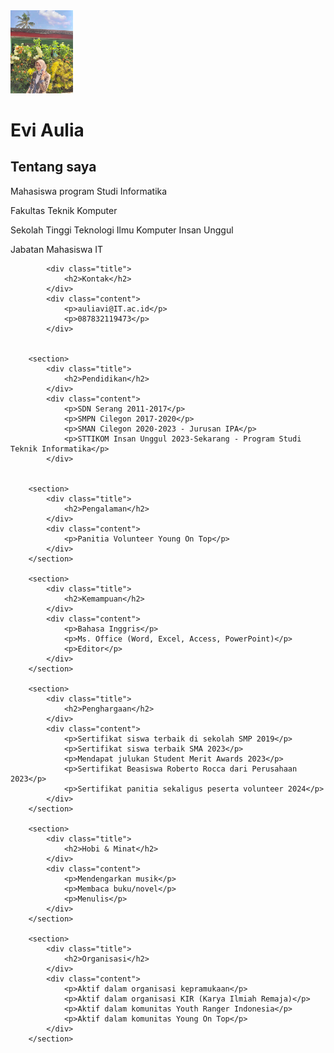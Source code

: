 <head>                                                                                                                                                           
    <meta charset="UTF-8">
    <meta name="viewport" content="width=device-width, initial-scale=1.0">
   
</head>
<body>
    <div class="container">
        <div class="main">
            <div class="foto">
                <img src="aul.jpg" alt="Aul" width="100px" />
            </div>
            <div class="aboutme">
                <h1>Evi Aulia</h1>
                <h2>Tentang saya</h2>
                <p>Mahasiswa program Studi Informatika</p>
                <p>Fakultas Teknik Komputer</p>
                <p>Sekolah Tinggi Teknologi Ilmu Komputer Insan Unggul</p>
                <p>Jabatan Mahasiswa IT</p>
            </div>
            <div class="clear"></div>
        </div>

    
            <div class="title">
                <h2>Kontak</h2>
            </div>
            <div class="content">
                <p>auliavi@IT.ac.id</p> 
                <p>087832119473</p>
            </div>
     

        <section>
            <div class="title">
                <h2>Pendidikan</h2>
            </div>
            <div class="content">
                <p>SDN Serang 2011-2017</p>
                <p>SMPN Cilegon 2017-2020</p>
                <p>SMAN Cilegon 2020-2023 - Jurusan IPA</p>
                <p>STTIKOM Insan Unggul 2023-Sekarang - Program Studi Teknik Informatika</p>
            </div>
      

        <section>
            <div class="title">
                <h2>Pengalaman</h2>
            </div>
            <div class="content">
                <p>Panitia Volunteer Young On Top</p>
            </div>
        </section>

        <section>
            <div class="title">
                <h2>Kemampuan</h2>
            </div>
            <div class="content">
                <p>Bahasa Inggris</p>
                <p>Ms. Office (Word, Excel, Access, PowerPoint)</p>
                <p>Editor</p>
            </div>
        </section>

        <section>
            <div class="title">
                <h2>Penghargaan</h2>
            </div>
            <div class="content">
                <p>Sertifikat siswa terbaik di sekolah SMP 2019</p>
                <p>Sertifikat siswa terbaik SMA 2023</p>
                <p>Mendapat julukan Student Merit Awards 2023</p>
                <p>Sertifikat Beasiswa Roberto Rocca dari Perusahaan 2023</p>
                <p>Sertifikat panitia sekaligus peserta volunteer 2024</p>
            </div>
        </section>

        <section>
            <div class="title">
                <h2>Hobi & Minat</h2>
            </div>
            <div class="content">
                <p>Mendengarkan musik</p>
                <p>Membaca buku/novel</p>
                <p>Menulis</p>
            </div>
        </section>

        <section>
            <div class="title">
                <h2>Organisasi</h2>
            </div>
            <div class="content">
                <p>Aktif dalam organisasi kepramukaan</p>
                <p>Aktif dalam organisasi KIR (Karya Ilmiah Remaja)</p>
                <p>Aktif dalam komunitas Youth Ranger Indonesia</p>
                <p>Aktif dalam komunitas Young On Top</p>
            </div>
        </section>
    
